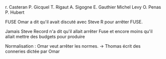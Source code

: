 r. Casteran
P. Gicquel
T. Rigaut
A. Sigogne
E. Gauthier
Michel Levy
O. Penas
P. Hubert

FUSE 
Omar a dit qu'il avait discuté avec Steve R pour arrêter FUSE.

Jamais Steve Record n'a dit qu'il allait arrêter Fuse et encore moins qu'il allait mettre des budgets pour produire

Normalisation : Omar veut arrêter les normes.
-> Thomas écrit des conneries dictée par Omar



